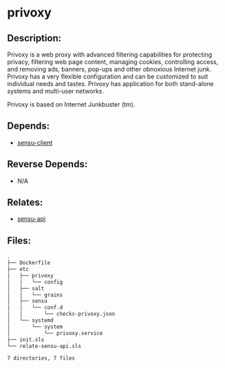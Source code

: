 # privoxy

## Description:

Privoxy is a web proxy with advanced filtering capabilities for protecting privacy, filtering web page content, managing cookies, controlling access, and removing ads, banners, pop-ups and other obnoxious Internet junk. Privoxy has a very flexible configuration and can be customized to suit individual needs and tastes. Privoxy has application for both stand-alone systems and multi-user networks.

Privoxy is based on Internet Junkbuster (tm).

## Depends:

  -  [sensu-client](/salt/sensu-client)

## Reverse Depends:

  -  N/A

## Relates:

  -  [sensu-api](/salt/sensu-api)

## Files:

```bash
.
├── Dockerfile
├── etc
│   ├── privoxy
│   │   └── config
│   ├── salt
│   │   └── grains
│   ├── sensu
│   │   └── conf.d
│   │       └── checks-privoxy.json
│   └── systemd
│       └── system
│           └── privoxy.service
├── init.sls
└── relate-sensu-api.sls

7 directories, 7 files
```
